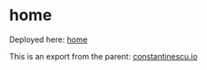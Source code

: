 
  # home

  Deployed here: [home](https://constantinescu.io/home)

  This is an export from the parent: [constantinescu.io](https://github.com/andreiconstantinescu/constantinescu.io)
